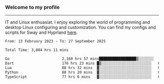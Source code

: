 ### Welcome to my profile

---

IT and Linux enthuasiat. I enjoy exploring the world of programming and desktop Linux configuring and customization. You can find my configs and scripts for Sway and Hyprland [here](https://github.com/uroborosq/mess-of-linux-configurations).

<!-- <div display="block">
 	<img align="left" width="48%" alt="isocalendar" src=".github/metrics/isocalendar_metrics.svg" />
	<img align="center" width="48%" alt="contributions" src=".github/metrics/contributions_metrics.svg" />
	<img align="center" alt="languages" src=".github/metrics/languages_metrics.svg" />
</div> -->

<!-- ![](https://komarev.com/ghpvc/?username=uroborosq&color=success&style=flat-square) -->
<!-- [](https://img.shields.io/github/last-commit/uroborosq/uroborosq?label=Profile%20updated&style=flat-square) -->

<!--START_SECTION:waka-->

```txt
From: 13 February 2023 - To: 27 September 2025

Total Time: 3,084 hrs 11 mins

Go                        2,168 hrs 57 mins█████████████████▒░░░░░░░   69.75 %
Dart                      176 hrs 23 mins █▒░░░░░░░░░░░░░░░░░░░░░░░   05.67 %
Lua                       88 hrs 32 mins  ▓░░░░░░░░░░░░░░░░░░░░░░░░   02.85 %
Python                    88 hrs 20 mins  ▓░░░░░░░░░░░░░░░░░░░░░░░░   02.84 %
TypeScript                77 hrs 6 mins   ▓░░░░░░░░░░░░░░░░░░░░░░░░   02.48 %
```

<!--END_SECTION:waka-->
